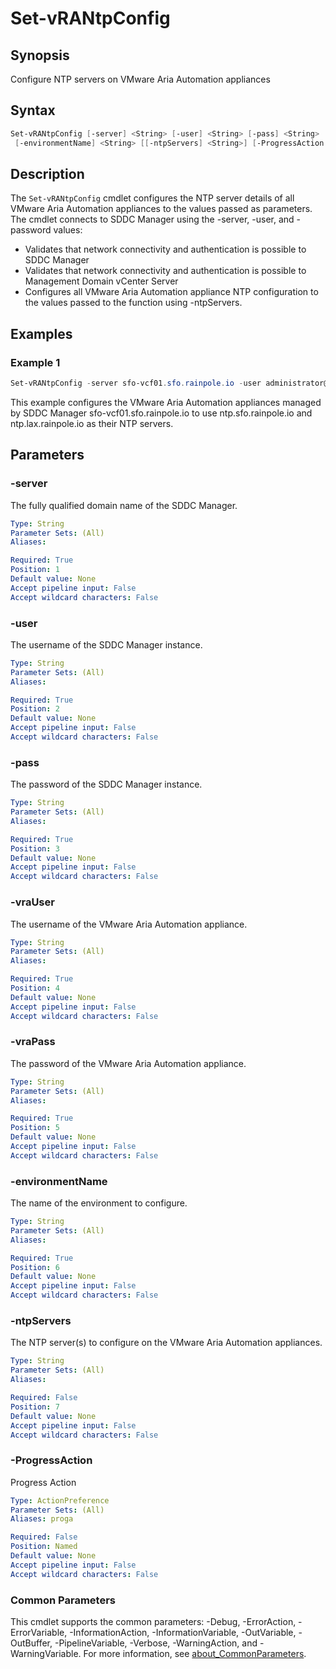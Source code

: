 # Set-vRANtpConfig

## Synopsis

Configure NTP servers on VMware Aria Automation appliances

## Syntax

```powershell
Set-vRANtpConfig [-server] <String> [-user] <String> [-pass] <String> [-vraUser] <String> [-vraPass] <String>
 [-environmentName] <String> [[-ntpServers] <String>] [-ProgressAction <ActionPreference>] [<CommonParameters>]
```

## Description

The `Set-vRANtpConfig` cmdlet configures the NTP server details of all VMware Aria Automation appliances to the
values passed as parameters.
The cmdlet connects to SDDC Manager using the -server, -user, and -password
values:

- Validates that network connectivity and authentication is possible to SDDC Manager
- Validates that network connectivity and authentication is possible to Management Domain vCenter Server
- Configures all VMware Aria Automation appliance NTP configuration to the values passed to the function using
-ntpServers.

## Examples

### Example 1

```powershell
Set-vRANtpConfig -server sfo-vcf01.sfo.rainpole.io -user administrator@vsphere.local -pass VMw@re1! -vraUser configadmin -vraPass VMw@re1! -environmentName xint-env -ntpServers "ntp.sfo.rainpole.io ntp.lax.rainpole.io"
```

This example configures the VMware Aria Automation appliances managed by SDDC Manager sfo-vcf01.sfo.rainpole.io to use ntp.sfo.rainpole.io and ntp.lax.rainpole.io as their NTP servers.

## Parameters

### -server

The fully qualified domain name of the SDDC Manager.

```yaml
Type: String
Parameter Sets: (All)
Aliases:

Required: True
Position: 1
Default value: None
Accept pipeline input: False
Accept wildcard characters: False
```

### -user

The username of the SDDC Manager instance.

```yaml
Type: String
Parameter Sets: (All)
Aliases:

Required: True
Position: 2
Default value: None
Accept pipeline input: False
Accept wildcard characters: False
```

### -pass

The password of the SDDC Manager instance.

```yaml
Type: String
Parameter Sets: (All)
Aliases:

Required: True
Position: 3
Default value: None
Accept pipeline input: False
Accept wildcard characters: False
```

### -vraUser

The username of the VMware Aria Automation appliance.

```yaml
Type: String
Parameter Sets: (All)
Aliases:

Required: True
Position: 4
Default value: None
Accept pipeline input: False
Accept wildcard characters: False
```

### -vraPass

The password of the VMware Aria Automation appliance.

```yaml
Type: String
Parameter Sets: (All)
Aliases:

Required: True
Position: 5
Default value: None
Accept pipeline input: False
Accept wildcard characters: False
```

### -environmentName

The name of the environment to configure.

```yaml
Type: String
Parameter Sets: (All)
Aliases:

Required: True
Position: 6
Default value: None
Accept pipeline input: False
Accept wildcard characters: False
```

### -ntpServers

The NTP server(s) to configure on the VMware Aria Automation appliances.

```yaml
Type: String
Parameter Sets: (All)
Aliases:

Required: False
Position: 7
Default value: None
Accept pipeline input: False
Accept wildcard characters: False
```

### -ProgressAction

Progress Action

```yaml
Type: ActionPreference
Parameter Sets: (All)
Aliases: proga

Required: False
Position: Named
Default value: None
Accept pipeline input: False
Accept wildcard characters: False
```

### Common Parameters

This cmdlet supports the common parameters: -Debug, -ErrorAction, -ErrorVariable, -InformationAction, -InformationVariable, -OutVariable, -OutBuffer, -PipelineVariable, -Verbose, -WarningAction, and -WarningVariable. For more information, see [about_CommonParameters](http://go.microsoft.com/fwlink/?LinkID=113216).
